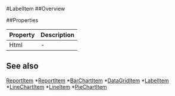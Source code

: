 #LabelItem
##Overview



##Properties
<table class="table table-condensed table-bordered">
    <thead>
<tr>
<th>Property</th>
<th>Description</th>
</tr>
</thead>
<tbody>
<tr><td>Html</td><td> - </td></tr>
</tbody></table>



## See also

[ReportItem](ReportItem.html)
*[ReportItem](ReportItem.html)
*[BarChartItem](BarChartItem.html)
*[DataGridItem](DataGridItem.html)
*[LabelItem](LabelItem.html)
*[LineChartItem](LineChartItem.html)
*[LineItem](LineItem.html)
*[PieChartItem](PieChartItem.html)